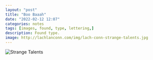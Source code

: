 ```yaml
---
layout: "post"
title: "Boo Baaah"
date: "2022-02-12 12:07"
categories: notes
tags: [images, found, type, lettering,]
description: Found type.
image: http://lachlanconn.com/img/lach-conn-strange-talents.jpg
---
```

![Strange Talents](http://lachlanconn.com/img/lach-conn-strange-talents.jpg)
